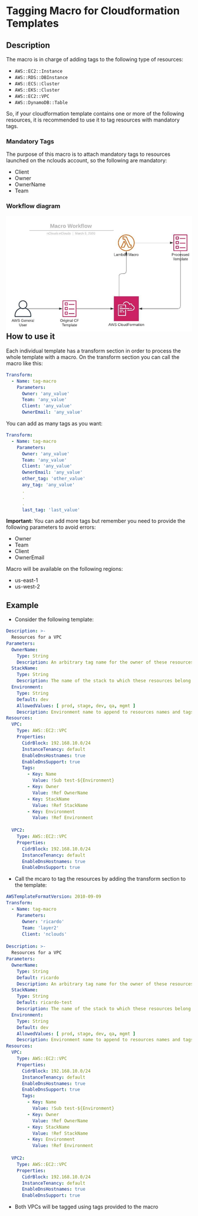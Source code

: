 # Tagging Macro for Cloudformation Templates

## Description
The macro is in charge of adding tags to the following type of resources:
* ```AWS::EC2::Instance```
* ```AWS::RDS::DBInstance```
* ```AWS::ECS::Cluster```
* ```AWS::EKS::Cluster```
* ```AWS::EC2::VPC```
* ```AWS::DynamoDB::Table```

So, if your cloudformation template contains one or more of the following resources, it is recommended to use it to tag resources with mandatory tags.

### Mandatory Tags

The purpose of this macro is to attach mandatory tags to resources launched on the nclouds account, so the following are mandatory:
* Client
* Owner
* OwnerName
* Team

### Workflow diagram

<center>
<img src="imgs/Tagging_Macro.jpeg"
     alt="workflow diagram"
     style="float: left; margin-right: 10px;" />
</center>


## How to use it

Each individual template has a transform section in order to process the whole template with a macro. On the transform section you can call the macro like this:

```yml
Transform:
  - Name: tag-macro
    Parameters:
      Owner: 'any_value'
      Team: 'any_value'
      Client: 'any_value'
      OwnerEmail: 'any_value'
```
You can add as many tags as you want:
```yml
Transform:
  - Name: tag-macro
    Parameters:
      Owner: 'any_value'
      Team: 'any_value'
      Client: 'any_value'
      OwnerEmail: 'any_value'
      other_tag: 'other_value'
      any_tag: 'any_value'
      .
      .
      .
      last_tag: 'last_value'
```
**Important:** You can add more tags but remember you need to provide the following parameters to avoid errors:

* Owner
* Team
* Client
* OwnerEmail

Macro will be available on the following regions:

* us-east-1
* us-west-2

## Example

* Consider the following template:

```yml
Description: >-
  Resources for a VPC
Parameters:
  OwnerName:
    Type: String
    Description: An arbitrary tag name for the owner of these resources
  StackName:
    Type: String
    Description: The name of the stack to which these resources belong
  Environment:
    Type: String
    Default: dev
    AllowedValues: [ prod, stage, dev, qa, mgmt ]
    Description: Environment name to append to resources names and tags
Resources:
  VPC:
    Type: AWS::EC2::VPC
    Properties:
      CidrBlock: 192.168.10.0/24
      InstanceTenancy: default
      EnableDnsHostnames: true
      EnableDnsSupport: true
      Tags:
        - Key: Name
          Value: !Sub test-${Environment}
        - Key: Owner
          Value: !Ref OwnerName
        - Key: StackName
          Value: !Ref StackName
        - Key: Environment
          Value: !Ref Environment

  VPC2:
    Type: AWS::EC2::VPC
    Properties:
      CidrBlock: 192.168.10.0/24
      InstanceTenancy: default
      EnableDnsHostnames: true
      EnableDnsSupport: true
```
* Call the mcaro to tag the resources by adding the transform section to the template:
```yml
AWSTemplateFormatVersion: 2010-09-09
Transform:
  - Name: tag-macro
    Parameters:
      Owner: 'ricardo'
      Team: 'layer2'
      Client: 'nclouds'

Description: >-
  Resources for a VPC
Parameters:
  OwnerName:
    Type: String
    Default: ricardo
    Description: An arbitrary tag name for the owner of these resources
  StackName:
    Type: String
    Default: ricardo-test
    Description: The name of the stack to which these resources belong
  Environment:
    Type: String
    Default: dev
    AllowedValues: [ prod, stage, dev, qa, mgmt ]
    Description: Environment name to append to resources names and tags
Resources:
  VPC:
    Type: AWS::EC2::VPC
    Properties:
      CidrBlock: 192.168.10.0/24
      InstanceTenancy: default
      EnableDnsHostnames: true
      EnableDnsSupport: true
      Tags:
        - Key: Name
          Value: !Sub test-${Environment}
        - Key: Owner
          Value: !Ref OwnerName
        - Key: StackName
          Value: !Ref StackName
        - Key: Environment
          Value: !Ref Environment

  VPC2:
    Type: AWS::EC2::VPC
    Properties:
      CidrBlock: 192.168.10.0/24
      InstanceTenancy: default
      EnableDnsHostnames: true
      EnableDnsSupport: true
```
* Both VPCs will be tagged using tags provided to the macro